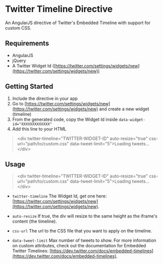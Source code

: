 # Twitter Timeline Directive
An AngularJS directive of Twitter's Embedded Timeline with support for custom CSS.

## Requirements

* AngularJS
* jQuery
* A Twitter Widget Id ([https://twitter.com/settings/widgets/new](https://twitter.com/settings/widgets/new))

## Getting Started

1. Include the directive in your app
2. Go to [https://twitter.com/settings/widgets/new](https://twitter.com/settings/widgets/new) and create a new widget (timeline)
3. From the generated code, copy the Widget Id inside ``data-widget-id="XXXXXXXXXXXXX"``
4. Add this line to your HTML
    
> &lt;div twitter-timeline="TWITTER-WIDGET-ID" auto-resize="true" css-url="path/to/custom.css" data-tweet-limit="5"&gt;Loading tweets...&lt;/div&gt;

## Usage
> &lt;div twitter-timeline="TWITTER-WIDGET-ID" auto-resize="true" css-url="path/to/custom.css" data-tweet-limit="5"&gt;Loading tweets...&lt;/div&gt;

* ``twitter-timeline``
The Widget Id, get one here: [https://twitter.com/settings/widgets/new](https://twitter.com/settings/widgets/new).

* ``auto-resize``
If true, the div will resize to the same height as the iframe's content (the timeline).

* ``css-url``
The url to the CSS file that you want to apply on the timeline.

* ``data-tweet-limit``
Max number of tweets to show. For more information on custom attributes, check out the documentation for Embedded Twitter Timelines: [https://dev.twitter.com/docs/embedded-timelines](https://dev.twitter.com/docs/embedded-timelines).
